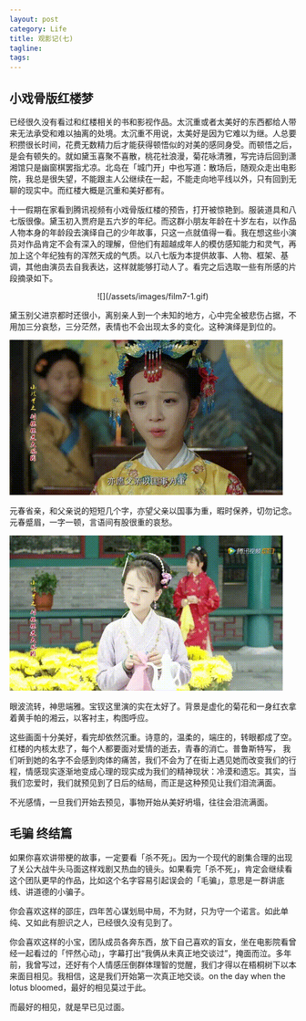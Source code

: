 ```yaml
---
layout: post
category: Life
title: 观影记(七)
tagline:
tags: 
---
```


## 小戏骨版红楼梦
已经很久没有看过和红楼相关的书和影视作品。太沉重或者太美好的东西都给人带来无法承受和难以抽离的处境。太沉重不用说，太美好是因为它难以为继。人总要积攒很长时间，花费无数精力后才能获得顿悟似的对美的感同身受。而顿悟之后，是会有顿失的。就如黛玉喜聚不喜散，桃花社浪漫，菊花咏清雅，写完诗后回到潇湘馆只是幽窗棋罢指尤凉。北岛在「城门开」中也写道：散场后，随观众走出电影院，我总是很失望，不能跟主人公继续在一起，不能走向地平线以外，只有回到无聊的现实中。而红楼大概是沉重和美好都有。

十一假期在家看到腾讯视频有小戏骨版红楼的预告，打开被惊艳到。服装道具和八七版很像。黛玉初入贾府是五六岁的年纪。而这群小朋友年龄在十岁左右，以作品人物本身的年龄段去演绎自己的少年故事，只这一点就值得一看。我在想这些小演员对作品肯定不会有深入的理解，但他们有超越成年人的模仿感知能力和灵气，再加上这个年纪独有的浑然天成的气质。以八七版为本提供故事、人物、框架、基调，其他由演员去自我表达，这样就能够打动人了。看完之后选取一些有所感的片段摘录如下。

<div  align="center">    
![](/assets/images/film7-1.gif)
</div>

黛玉别父进京都时还很小，离别亲人到一个未知的地方，心中完全被悲伤占据，不用加三分哀愁，三分茫然，表情也不会出现太多的变化。这种演绎是到位的。

![](/assets/images/film7-2.gif)

元春省亲，和父亲说的短短几个字，亦望父亲以国事为重，暇时保养，切勿记念。元春蹙眉，一字一顿，言语间有股很重的哀愁。

![](/assets/images/film7-3.gif)

眼波流转，神思端雅。宝钗这里演的实在太好了。背景是虚化的菊花和一身红衣拿着黄手帕的湘云，以客衬主，构图呼应。

这些画面十分美好，看完却依然沉重。诗意的，温柔的，端庄的，转眼都成了空。红楼的内核太悲了，每个人都要面对爱情的逝去，青春的消亡。普鲁斯特写， 我们听到她的名字不会感到肉体的痛苦，我们不会为了在街上遇见她而改变我们的行程，情感现实逐渐地变成心理的现实成为我们的精神现状：冷漠和遗忘。其实，当我们恋爱时，我们就预见到了日后的结局，而正是这种预见让我们泪流满面。

不光感情，一旦我们开始去预见，事物开始从美好坍塌，往往会泪流满面。

## 毛骗 终结篇
如果你喜欢讲带梗的故事，一定要看「杀不死」。因为一个现代的剧集合理的出现了关公大战牛头马面这样戏剧又热血的镜头。如果看完「杀不死」，肯定会继续看这个团队更早的作品，比如这个名字容易引起误会的「毛骗」，意思是一群讲底线、讲道德的小骗子。

你会喜欢这样的邵庄，四年苦心谋划局中局，不为财，只为守一个诺言。如此单纯、又如此有胆识之人，已经很久没有见到了。

你会喜欢这样的小宝，团队成员各奔东西，放下自己喜欢的盲女，坐在电影院看曾经一起看过的「怦然心动」，字幕打出“我俩从未真正地交谈过”，掩面而泣。多年前，我曾写过，还好有个人情感压倒群体理智的觉醒，我们才得以在梧桐树下以本来面目相见。我相信，这是我们开始第一次真正地交谈。on the day when the lotus bloomed，最好的相见莫过于此。

而最好的相见，就是早已见过面。
